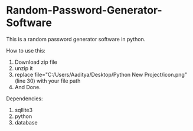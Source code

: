 # Random-Password-Generator-Software
This is a random password generator software in python.

How to use this:
1. Download zip file
2. unzip it
3. replace file="C:/Users/Aaditya/Desktop/Python New Project/icon.png"(line 30) with your file path
4. And Done.

Dependencies:
1. sqllite3
2. python
3. database
